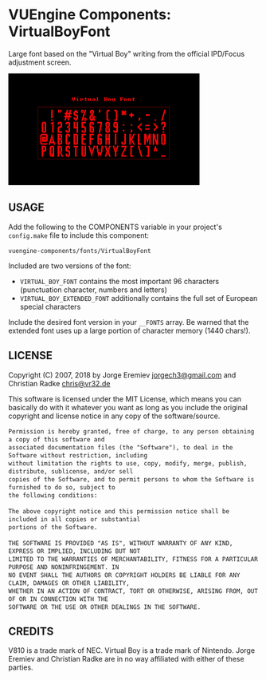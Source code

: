 VUEngine Components: VirtualBoyFont
===================================

Large font based on the "Virtual Boy" writing from the official IPD/Focus adjustment screen.

![Preview Image](preview.png)


USAGE
-----

Add the following to the COMPONENTS variable in your project's `config.make` file to include this component:

	vuengine-components/fonts/VirtualBoyFont

Included are two versions of the font: 

- `VIRTUAL_BOY_FONT` contains the most important 96 characters (punctuation character, numbers and letters)
- `VIRTUAL_BOY_EXTENDED_FONT` additionally contains the full set of European special characters

Include the desired font version in your `__FONTS` array. Be warned that the extended font uses up a large portion of character memory (1440 chars!).


LICENSE
-------

Copyright (C) 2007, 2018 by Jorge Eremiev <jorgech3@gmail.com> and Christian Radke <chris@vr32.de>

This software is licensed under the MIT License, which means you can basically do with it whatever you 
want as long as you include the original copyright and license notice in any copy of the software/source. 

	Permission is hereby granted, free of charge, to any person obtaining a copy of this software and
	associated documentation files (the "Software"), to deal in the Software without restriction, including
	without limitation the rights to use, copy, modify, merge, publish, distribute, sublicense, and/or sell
	copies of the Software, and to permit persons to whom the Software is furnished to do so, subject to
	the following conditions:
	
	The above copyright notice and this permission notice shall be included in all copies or substantial
	portions of the Software.
	
	THE SOFTWARE IS PROVIDED "AS IS", WITHOUT WARRANTY OF ANY KIND, EXPRESS OR IMPLIED, INCLUDING BUT NOT
	LIMITED TO THE WARRANTIES OF MERCHANTABILITY, FITNESS FOR A PARTICULAR PURPOSE AND NONINFRINGEMENT. IN
	NO EVENT SHALL THE AUTHORS OR COPYRIGHT HOLDERS BE LIABLE FOR ANY CLAIM, DAMAGES OR OTHER LIABILITY,
	WHETHER IN AN ACTION OF CONTRACT, TORT OR OTHERWISE, ARISING FROM, OUT OF OR IN CONNECTION WITH THE
	SOFTWARE OR THE USE OR OTHER DEALINGS IN THE SOFTWARE.


CREDITS
-------

V810 is a trade mark of NEC. Virtual Boy is a trade mark of Nintendo. 
Jorge Eremiev and Christian Radke are in no way affiliated with either of these parties.
